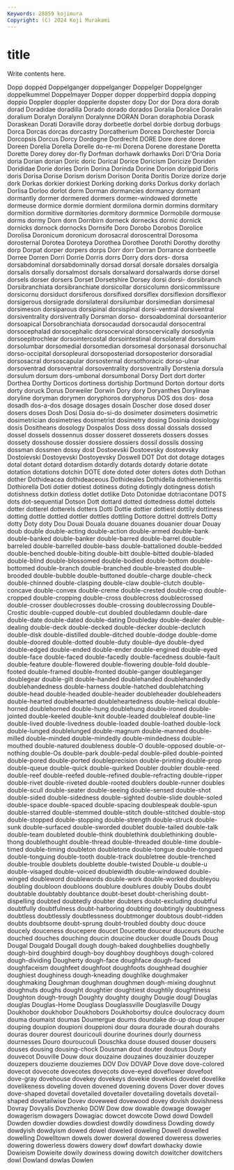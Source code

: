 ```yaml
---
Keywords: 28859 kojimura
Copyright: (C) 2024 Koji Murakami
---
```


# title

Write contents here.



 Dopp dopped Doppelganger doppelganger Doppelger Doppelgnger doppelkummel Doppelmayer
Dopper dopper dopperbird doppia dopping doppio Doppler doppler dopplerite dopster
dopy Dor dor Dora dora dorab dorad Doradidae doradilla Dorado
dorado dorados Doralia Doralice Doralin doralium Doralyn Doralynn Doralynne DORAN
Doran doraphobia Dorask Doraskean Dorati Doraville doray dorbeetle dorbel dorbie
dorbug dorbugs Dorca Dorcas dorcas dorcastry Dorcatherium Dorcea Dorchester Dorcia
Dorcopsis Dorcus Dorcy Dordogne Dordrecht DORE Dore dore doree Doreen
Dorelia Dorella Dorelle do-re-mi Dorena Dorene dorestane Doretta Dorette Dorey
dorey dor-fly Dorfman dorhawk dorhawks Dori D'Oria Doria doria Dorian
dorian Doric doric Dorical Dorice Doricism Doricize Doriden Dorididae Dorie
dories Dorin Dorina Dorinda Dorine Dorion dorippid Doris doris Dorisa
Dorise Dorism dorism Dorison Dorita Doritis Dorize dorize dorje dork
Dorkas dorkier dorkiest Dorking dorking dorks Dorkus dorky dorlach Dorlisa
Dorloo dorlot dorm Dorman dormancies dormancy dormant dormantly dormer dormered
dormers dormer-windowed dormette dormeuse dormice dormie dormient dormilona dormin dormins
dormitary dormition dormitive dormitories dormitory dormmice Dormobile dormouse dorms dormy
Dorn dorn Dornbirn dorneck dornecks dornic dornick dornicks dornock dornocks
Dornsife Doro Dorobo Dorobos Dorolice Dorolisa Doronicum doronicum dorosacral doroscentral
Dorosoma dorosternal Dorotea Doroteya Dorothea Dorothee Dorothi Dorothy dorothy dorp
Dorpat dorper dorpers dorps Dorr dorr Dorran Dorrance dorrbeetle Dorree
Dorren Dorri Dorrie Dorris dorrs Dorry dors dors- dorsa dorsabdominal
dorsabdominally dorsad dorsal dorsale dorsales dorsalgia dorsalis dorsally dorsalmost dorsals
dorsalward dorsalwards dorse dorsel dorsels dorser dorsers Dorset Dorsetshire Dorsey
dorsi dorsi- dorsibranch Dorsibranchiata dorsibranchiate dorsicollar dorsicolumn dorsicommissure dorsicornu dorsiduct
dorsiferous dorsifixed dorsiflex dorsiflexion dorsiflexor dorsigerous dorsigrade dorsilateral dorsilumbar dorsimedian
dorsimesal dorsimeson dorsiparous dorsipinal dorsispinal dorsi-ventral dorsiventral dorsiventrality dorsiventrally Dorsman
dorso- dorsoabdominal dorsoanterior dorsoapical Dorsobranchiata dorsocaudad dorsocaudal dorsocentral dorsocephalad dorsocephalic
dorsocervical dorsocervically dorsodynia dorsoepitrochlear dorsointercostal dorsointestinal dorsolateral dorsolum dorsolumbar dorsomedial
dorsomedian dorsomesal dorsonasal dorsonuchal dorso-occipital dorsopleural dorsoposteriad dorsoposterior dorsoradial dorsosacral
dorsoscapular dorsosternal dorsothoracic dorso-ulnar dorsoventrad dorsoventral dorsoventrality dorsoventrally Dorstenia dorsula
dorsulum dorsum dors-umbonal dorsumbonal Dorsy Dort dort dorter Dorthea Dorthy
Dorticos dortiness dortiship Dortmund Dorton dortour dorts dorty doruck Dorus
Dorweiler Dorwin Dory dory Doryanthes Dorylinae doryline doryman dorymen doryphoros
doryphorus DOS dos dos- dosa dosadh dos-a-dos dosage dosages dosain
Doscher dose dosed doser dosers doses Dosh Dosi Dosia do-si-do
dosimeter dosimeters dosimetric dosimetrician dosimetries dosimetrist dosimetry dosing Dosinia dosiology
dosis Dositheans dosology Dospalos Doss doss dossal dossals dossed dossel
dossels dossennus dosser dosseret dosserets dossers dosses dossety dosshouse dossier
dossiere dossiers dossil dossils dossing dossman dossmen dossy dost Dostoevski
Dostoevsky dostoevsky Dostoievski Dostoyevski Dostoyevsky Doswell DOT Dot dot dotage
dotages dotal dotant dotard dotardism dotardly dotards dotardy dotarie dotate
dotation dotations dotchin DOTE dote doted doter doters dotes doth
Dothan dother Dothideacea dothideaceous Dothideales Dothidella dothienenteritis Dothiorella Doti dotier
dotiest dotiness doting dotingly dotingness dotish dotishness dotkin dotless dotlet
dotlike Doto Dotonidae dotriacontane DOTS dots dot-sequential Dotson Dott dottard
dotted dottedness dottel dottels dotter dotterel dotterels dotters Dotti Dottie
dottier dottiest dottily dottiness dotting dottle dottled dottler dottles dottling
Dottore dottrel dottrels Dotty dotty Doty doty Dou Douai Douala
douane douanes douanier douar Douay doub double double-acting double-action double-armed
double-bank double-banked double-banker double-barred double-barrel double-barreled double-barrelled double-bass double-battalioned double-bedded
double-benched double-biting double-bitt double-bitted double-bladed double-blind double-blossomed double-bodied double-bottom double-bottomed
double-branch double-branched double-breasted double-brooded double-bubble double-buttoned double-charge double-check double-chinned double-clasping
double-claw double-clutch double-concave double-convex double-creme double-crested double-crop double-cropped double-cropping double-cross
doublecross doublecrossed double-crosser doublecrosses double-crossing doublecrossing Double-Crostic double-cupped double-cut doubled
doubledamn double-dare double-date double-dated double-dating Doubleday double-dealer double-dealing double-deck double-decked
double-decker double-declutch double-disk double-distilled double-ditched double-dodge double-dome double-doored double-dotted double-duty
double-dye double-dyed double-edged double-ended double-ender double-engined double-eyed double-face double-faced double-facedly
double-facedness double-fault double-feature double-flowered double-flowering double-fold double-footed double-framed double-fronted double-ganger
doubleganger doublegear double-gilt double-handed doublehanded doublehandedly doublehandedness double-harness double-hatched doublehatching
double-head double-headed double-header doubleheader doubleheaders double-hearted doublehearted doubleheartedness double-helical double-horned
doublehorned double-hung doublehung double-ironed double-jointed double-keeled double-knit double-leaded doubleleaf double-line
double-lived double-livedness double-loaded double-loathed double-lock double-lunged doublelunged double-magnum double-manned double-milled
double-minded double-mindedly double-mindedness double-mouthed double-natured doubleness double-O double-opposed double-or-nothing double-Os
double-park double-pedal double-piled double-pointed double-pored double-ported doubleprecision double-printing double-prop double-queue
double-quick double-quirked Doubler doubler double-reed double-reef double-reefed double-refined double-refracting double-ripper
double-rivet double-riveted double-rooted doublers double-runner doubles double-scull double-seater double-seeing double-sensed
double-shot double-sided double-sidedness double-sighted double-slide double-soled double-space double-spaced double-spacing doublespeak
double-spun double-starred double-stemmed double-stitch double-stitched double-stop double-stopped double-stopping double-strength double-struck
double-sunk double-surfaced double-sworded doublet double-tailed double-talk double-team doubleted double-think doublethink
doublethinking double-thong doublethought double-thread double-threaded double-time double-timed double-timing doubleton doubletone
double-tongue double-tongued double-tonguing double-tooth double-track doubletree double-trenched double-trouble doublets doublette
double-twisted Double-u double-u double-visaged double-voiced doublewidth double-windowed double-winged doubleword doublewords
double-work double-worked doubleyou doubling doubloon doubloons doublure doublures doubly Doubs
doubt doubtable doubtably doubtance doubt-beset doubt-cherishing doubt-dispelling doubted doubtedly doubter
doubters doubt-excluding doubtful doubtfully doubtfulness doubt-harboring doubting doubtingly doubtingness doubtless
doubtlessly doubtlessness doubtmonger doubtous doubt-ridden doubts doubtsome doubt-sprung doubt-troubled doubty
douc douce doucely douceness doucepere doucet Doucette douceur douceurs douche
douched douches douching doucin doucine doucker doudle Douds Doug Dougal
Dougald Dougall dough dough-baked doughbellies doughbelly dough-bird doughbird dough-boy doughboy
doughboys dough-colored dough-dividing Dougherty dough-face doughface dough-faced doughfaceism doughfeet doughfoot
doughfoots doughhead doughier doughiest doughiness dough-kneading doughlike doughmaker doughmaking Doughman
doughman doughmen dough-mixing doughnut doughnuts doughs dought doughtier doughtiest doughtily
doughtiness Doughton dough-trough Doughty doughty doughy Dougie dougl Douglas douglas
Douglas-Home Douglass Douglassville Douglasville Dougy Doukhobor doukhobor Doukhobors Doukhobortsy doulce
doulocracy doum douma doumaist doumas Doumergue doums doundake do-up doup
douper douping doupion doupioni douppioni dour doura dourade dourah dourahs
douras dourer dourest douricouli dourine dourines dourly dourness dournesses Douro
douroucouli Douschka douse doused douser dousers douses dousing dousing-chock Dousman
dout douter doutous Douty douvecot Douville Douw doux douzaine douzaines
douzainier douzeper douzepers douzieme douziemes DOV Dov DOVAP Dove dove
dove-colored dovecot dovecote dovecotes dovecots dove-eyed doveflower dovefoot dove-gray dovehouse
dovekey dovekeys dovekie dovekies dovelet dovelike dovelikeness doveling doven dovened
dovening dovens Dover dover doves dove-shaped dovetail dovetailed dovetailer dovetailing
dovetails dovetail-shaped dovetailwise Dovev doveweed dovewood dovey dovish dovishness Dovray
Dovyalis Dovzhenko DOW Dow dow dowable dowage dowager dowagerism dowagers
Dowagiac dowcet dowcote Dowd dowd Dowdell Dowden dowdier dowdies dowdiest
dowdily dowdiness Dowding dowdy dowdyish dowdyism dowed dowel doweled doweling
Dowell dowelled dowelling Dowelltown dowels dower doweral dowered doweress doweries
dowering dowerless dowers dowery dowf dowfart dowhacky dowie Dowieism Dowieite
dowily dowiness dowing dowitch dowitcher dowitchers dowl Dowland dowlas Dowlen
